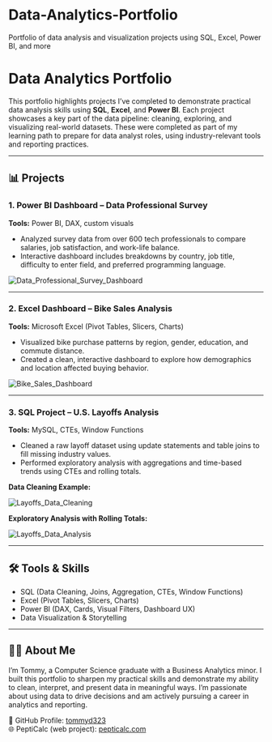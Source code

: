 # Data-Analytics-Portfolio
Portfolio of data analysis and visualization projects using SQL, Excel, Power BI, and more
# Data Analytics Portfolio

This portfolio highlights projects I’ve completed to demonstrate practical data analysis skills using **SQL**, **Excel**, and **Power BI**. Each project showcases a key part of the data pipeline: cleaning, exploring, and visualizing real-world datasets. These were completed as part of my learning path to prepare for data analyst roles, using industry-relevant tools and reporting practices.

---

## 📊 Projects

### 1. Power BI Dashboard – Data Professional Survey

**Tools:** Power BI, DAX, custom visuals  
- Analyzed survey data from over 600 tech professionals to compare salaries, job satisfaction, and work-life balance.
- Interactive dashboard includes breakdowns by country, job title, difficulty to enter field, and preferred programming language.

![Data_Professional_Survey_Dashboard](https://github.com/user-attachments/assets/cf03b19a-8d36-40ea-844a-526f5fb1aa16)


---

### 2. Excel Dashboard – Bike Sales Analysis

**Tools:** Microsoft Excel (Pivot Tables, Slicers, Charts)  
- Visualized bike purchase patterns by region, gender, education, and commute distance.
- Created a clean, interactive dashboard to explore how demographics and location affected buying behavior.

![Bike_Sales_Dashboard](https://github.com/user-attachments/assets/99857da2-5baa-438b-b814-7706c6babd9a)


---

### 3. SQL Project – U.S. Layoffs Analysis

**Tools:** MySQL, CTEs, Window Functions  
- Cleaned a raw layoff dataset using update statements and table joins to fill missing industry values.
- Performed exploratory analysis with aggregations and time-based trends using CTEs and rolling totals.

**Data Cleaning Example:**

![Layoffs_Data_Cleaning](https://github.com/user-attachments/assets/e7fb1bb4-910d-4df2-baba-0bb1c391b048)


**Exploratory Analysis with Rolling Totals:**

![Layoffs_Data_Analysis](https://github.com/user-attachments/assets/bf11378b-b982-40f0-8c66-7e42b899233d)

---

## 🛠 Tools & Skills
- SQL (Data Cleaning, Joins, Aggregation, CTEs, Window Functions)
- Excel (Pivot Tables, Slicers, Charts)
- Power BI (DAX, Cards, Visual Filters, Dashboard UX)
- Data Visualization & Storytelling

---

## 🙋‍♂️ About Me
I’m Tommy, a Computer Science graduate with a Business Analytics minor. I built this portfolio to sharpen my practical skills and demonstrate my ability to clean, interpret, and present data in meaningful ways. I’m passionate about using data to drive decisions and am actively pursuing a career in analytics and reporting.

🔗 GitHub Profile: [tommyd323](https://github.com/tommyd323)  
🌐 PeptiCalc (web project): [pepticalc.com](https://www.pepticalc.com)
